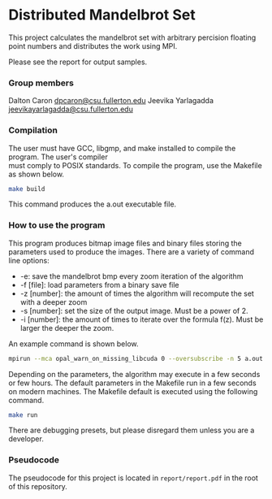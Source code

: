 # Distributed Mandelbrot Set

This project calculates the mandelbrot set with 
arbitrary percision floating point numbers and distributes 
the work using MPI. 

Please see the report for output samples.

### Group members

Dalton Caron dpcaron@csu.fullerton.edu
Jeevika Yarlagadda jeevikayarlagadda@csu.fullerton.edu

### Compilation

The user must have GCC, libgmp, and make installed to compile the program. The user's compiler  
must comply to POSIX standards. To compile the program, use the Makefile as shown below. 

```bash
make build
```

This command produces the a.out executable file. 

### How to use the program

This program produces bitmap image files and binary files storing the parameters used to produce 
the images. There are a variety of command line options:

- -e: save the mandelbrot bmp every zoom iteration of the algorithm
- -f [file]: load parameters from a binary save file 
- -z [number]: the amount of times the algorithm will recompute the set with a deeper zoom
- -s [number]: set the size of the output image. Must be a power of 2. 
- -i [number]: the amount of times to iterate over the formula f(z). Must be larger the deeper the zoom. 

An example command is shown below. 

```bash
mpirun --mca opal_warn_on_missing_libcuda 0 --oversubscribe -n 5 a.out -i 1000 -z 3 -s 256  
```

Depending on the parameters, the algorithm may execute in a few seconds or few hours. The default parameters in the 
Makefile run in a few seconds on modern machines. The Makefile default is executed using the following command.

```bash
make run
```

There are debugging presets, but please disregard them unless you are a developer. 

### Pseudocode

The pseudocode for this project is located in `report/report.pdf` in the root of this repository. 
